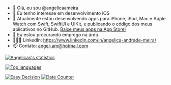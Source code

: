 - 👋 Olá, eu sou @angelicaameira
- 👀 Eu tenho interesse em desenvolvimento iOS
- 🌱 Atualmente estou desenvolvendo apps para iPhone, iPad, Mac e Apple Watch com Swift, SwiftUI e UIKit, e publicando o código dos meus aplicativos no GitHub. [Baixe meus apps na App Store!](https://apps.apple.com/br/app/date-counter-events-tracker/id6444543840?l=en)
- 💞️ Eu estou procurando emprego na área
- 👩🏻‍💻 LinkedIn: https://www.linkedin.com/in/angelica-andrade-meira/
- 📫 Contato: angel-am@hotmail.com

[![Angelicas's statistics](https://github-readme-stats.vercel.app/api?username=angelicaameira&hide=stars)](https://github.com/angelicaameira)

[![Top languages](https://github-readme-stats.vercel.app/api/top-langs?username=angelicaameira&layout=compact)](https://github.com/angelicaameira)

[![Easy Decision](https://github-readme-stats.vercel.app/api/pin/?username=angelicaameira&repo=DateCounter)](https://github.com/angelicaameira/EasyDecision)
[![Date Counter](https://github-readme-stats.vercel.app/api/pin/?username=angelicaameira&repo=EasyDecision)](https://github.com/angelicaameira/DateCounter)

<!---
angelicaameira/angelicaameira is a ✨ special ✨ repository because its `README.md` (this file) appears on your GitHub profile.
You can click the Preview link to take a look at your changes.
--->
